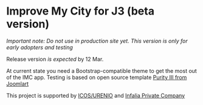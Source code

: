 # Improve My City for J3 (beta version) #

*Important note: Do not use in production site yet. This version is only for early adopters and testing*

Release version *is expected* by 12 Mar.

At current state you need a Bootstrap-compatible theme to get the most out of the IMC app.
Testing is based on open source template [Purity III from Joomlart](http://www.joomlart.com/joomla/templates/purity-iii)


This project is supported by [ICOS/URENIO](http://icos.urenio.org/) and [Infalia Private Company](http://www.infalia.com)
